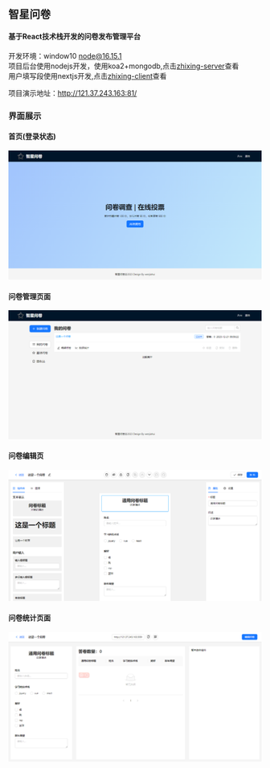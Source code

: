 ## 智星问卷
#### 基于React技术栈开发的问卷发布管理平台
开发环境：window10 node@16.15.1  
项目后台使用nodejs开发，使用koa2+mongodb,点击[zhixing-server](https://github.com/Wenjiahui191/zhixing-server)查看  
用户填写段使用nextjs开发,点击[zhixing-client](https://github.com/Wenjiahui191/zhixing-client)查看

项目演示地址：http://121.37.243.163:81/

### 界面展示
#### 首页(登录状态)
![Image](https://github.com/Wenjiahui191/image-blog/blob/main/freewind/home.png)

#### 问卷管理页面
![Image](https://github.com/Wenjiahui191/image-blog/blob/main/freewind/manage.png)

#### 问卷编辑页
![Image](https://github.com/Wenjiahui191/image-blog/blob/main/freewind/edit.png)

#### 问卷统计页面
![Image](https://github.com/Wenjiahui191/image-blog/blob/main/freewind/stat.png)
